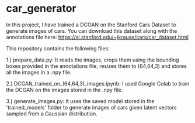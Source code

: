 # car_generator

In this project, I have trained a DCGAN on the Stanford Cars Dataset to generate images of cars. You can download this dataset along with the annotations file here: https://ai.stanford.edu/~jkrause/cars/car_dataset.html

This repository contains the following files:

1.) prepare_data.py: It reads the images, crops them using the bounding boxes provided in the annotations file, resizes them to (64,64,3) and stores all the images in a .npy file.

2.) DCGAN_trained_on_(64,64,3)_images.ipynb: I used Google Colab to train the DCGAN on the images stored in the .npy file.

3.) generate_images.py: It uses the saved model stored in the 'trained_models' folder to generate images of cars given latent vectors sampled from a Gaussian distribution.
